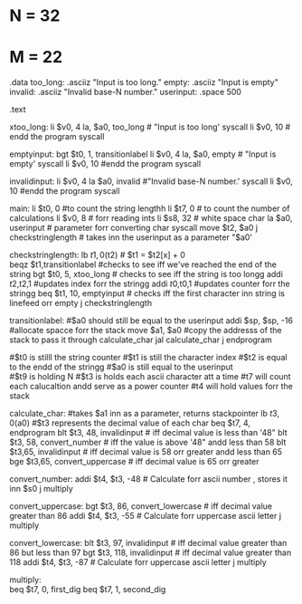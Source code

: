 # N = 32
# M = 22
.data
	too_long:	.asciiz "Input is too long."
	empty:	.asciiz "Input is empty"
	invalid: .asciiz "Invalid base-N number."
	userinput: .space 500
	
.text


xtoo_long:
	li $v0, 4
	la, $a0, too_long # "Input is too long'
	syscall
	li $v0, 10 # endd the program
	syscall 
	
emptyinput:
	bgt $t0, 1, transitionlabel
	li $v0, 4
	la, $a0, empty # "Input is empty'
	syscall
	li $v0, 10 #endd the program
	syscall
	
invalidinput:
	li $v0, 4
	la $a0, invalid #"Invalid base-N number.'
	syscall
	li $v0, 10 #endd the program
	syscall


main:
	li $t0, 0 #to count the string lengthh
	li $t7, 0 # to count the number of calculations
	li $v0, 8 # forr reading ints
	li $s8, 32 # white space char
	la $a0, userinput # parameter forr converting char
	syscall
	move $t2, $a0
	j	checkstringlength # takes inn the userinput as a parameter "$a0'
	
checkstringlength: 
	lb   $t1,0($t2) # $t1 = $t2[x] + 0	
   	beqz $t1,transitionlabel #checks to see iff we've reached the end of the string
	bgt $t0, 5, xtoo_long # checks to see iff the string is too longg
    	addi $t2,$t2,1 #updates index forr the stringg
	addi $t0,$t0,1 #updates counter forr the stringg
	beq $t1, 10, emptyinput # checks iff the first character inn string is linefeed orr empty
	j	checkstringlength

transitionlabel:  	#$a0 should still be equal to the userinput 
	addi $sp, $sp, -16 #allocate spacce forr the stack
	move $a1, $a0 #copy the addresss of the stack to pass it through calculate_char
	jal calculate_char
	j	endprogram
	
#$t0 is stilll the string counter
#$t1 is still the character index
#$t2 is equal to the endd of the stringg
#$a0 is still equal to the userinput	
#$t9 is holding N
#$t3 is holds each ascii character att a time
#t7 will count each calucaltion andd serve as a power counter
#t4 will hold values forr the stack


calculate_char: 	#takes $a1 inn as a parameter, returns stackpointer
	lb $t3, 0($a0) #$t3 represents the decimal value of each char
	beq $t7, 4, endprogram
	blt $t3, 48, invalidinput # iff decimal value is less than '48"
	blt $t3, 58, convert_number # iff the value is above '48" andd less than 58 
	blt $t3,65, invalidinput # iff decimal value is 58 orr greater andd less than 65  
	bge $t3,65, convert_uppercase # iff decimal value is 65 orr greater
	
convert_number:	
	addi $t4, $t3, -48 # Calculate forr ascii number , stores it inn $s0
	j	multiply	
	
convert_uppercase:
	bgt $t3, 86, convert_lowercase # iff decimal value greater than 86
	addi $t4, $t3, -55 # Calculate forr uppercase ascii letter
	j multiply
	
convert_lowercase:
	blt $t3, 97, invalidinput # iff decimal value greater than 86 but less than 97
	bgt $t3, 118, invalidinput # iff decimal value greater than 118
	addi $t4, $t3, -87 # Calculate forr uppercase ascii letter
	j multiply
	
	
multiply:	
	beq $t7, 0, first_dig
	beq $t7, 1, second_dig

